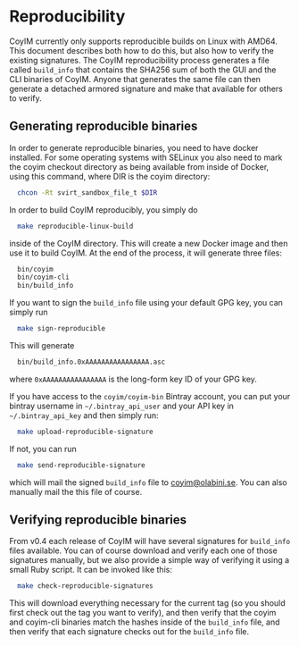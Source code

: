 # Reproducibility

CoyIM currently only supports reproducible builds on Linux with AMD64. This document describes both how to do this, but also how to verify the existing signatures. The CoyIM reproducibility process generates a file called `build_info` that contains the SHA256 sum of both the GUI and the CLI binaries of CoyIM. Anyone that generates the same file can then generate a detached armored signature and make that available for others to verify.

## Generating reproducible binaries

In order to generate reproducible binaries, you need to have docker installed. For some operating systems with SELinux you also need to mark the coyim checkout directory as being available from inside of Docker, using this command, where DIR is the coyim directory:

```sh
  chcon -Rt svirt_sandbox_file_t $DIR
```

In order to build CoyIM reproducibly, you simply do

```sh
  make reproducible-linux-build
```

inside of the CoyIM directory. This will create a new Docker image and then use it to build CoyIM. At the end of the process, it will generate three files:

```sh
  bin/coyim
  bin/coyim-cli
  bin/build_info
```

If you want to sign the `build_info` file using your default GPG key, you can simply run

```sh
  make sign-reproducible
```

This will generate

```sh
  bin/build_info.0xAAAAAAAAAAAAAAAA.asc
```

where `0xAAAAAAAAAAAAAAAA` is the long-form key ID of your GPG key.

If you have access to the `coyim/coyim-bin` Bintray account, you can put your bintray username in `~/.bintray_api_user` and your API key in `~/.bintray_api_key` and then simply run:

```sh
  make upload-reproducible-signature
```

If not, you can run

```sh
  make send-reproducible-signature
```

which will mail the signed `build_info` file to [coyim@olabini.se](mailto:coyim@olabini.se). You can also manually mail the this file of course.


## Verifying reproducible binaries

From v0.4 each release of CoyIM will have several signatures for `build_info` files available. You can of course download and verify each one of those signatures manually, but we also provide a simple way of verifying it using a small Ruby script. It can be invoked like this:

```sh
  make check-reproducible-signatures
```

This will download everything necessary for the current tag (so you should first check out the tag you want to verify), and then verify that the coyim and coyim-cli binaries match the hashes inside of the `build_info` file, and then verify that each signature checks out for the `build_info` file.
